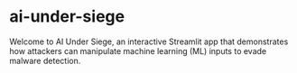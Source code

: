 # ai-under-siege
Welcome to AI Under Siege, an interactive Streamlit app that demonstrates how attackers can manipulate machine learning (ML) inputs to evade malware detection.
